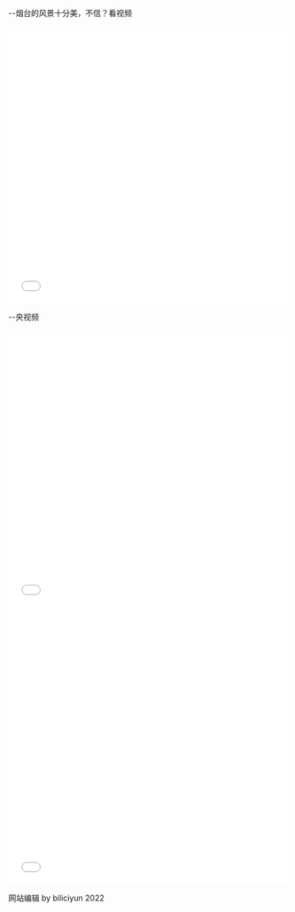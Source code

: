 --烟台的风景十分美，不信？看视频
<div align="center">
  <iframe src="//player.bilibili.com/player.html?bvid=BV19r4y1r78A&cid=137649199&page=1" allowfullscreen="allowfullscreen" width="100%" height="500" scrolling="no" frameborder="0" sandbox="allow-top-navigation allow-same-origin allow-forms allow-scripts"></iframe>
</div>

--央视频
<iframe src="//player.bilibili.com/player.html?bvid=BV1Se411K78P&cid=137649199&page=1" allowfullscreen="allowfullscreen" width="100%" height="500" scrolling="no" frameborder="0" sandbox="allow-top-navigation allow-same-origin allow-forms allow-scripts"></iframe>

<iframe src="//player.bilibili.com/player.html?bvid=BV1tY411K7Mf&cid=137649199&page=1" allowfullscreen="allowfullscreen" width="100%" height="500" scrolling="no" frameborder="0" sandbox="allow-top-navigation allow-same-origin allow-forms allow-scripts"></iframe>



网站编辑   by   biliciyun 2022

